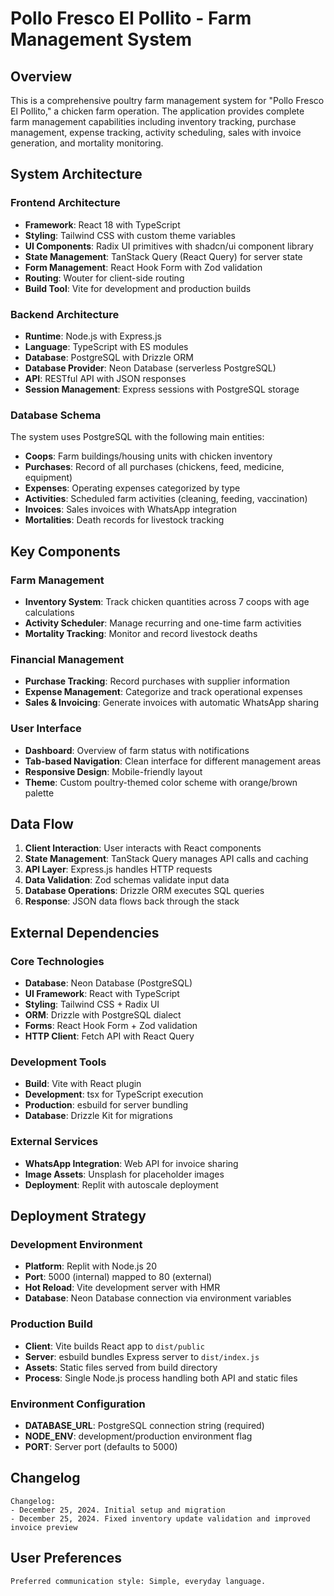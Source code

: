 # Pollo Fresco El Pollito - Farm Management System

## Overview

This is a comprehensive poultry farm management system for "Pollo Fresco El Pollito," a chicken farm operation. The application provides complete farm management capabilities including inventory tracking, purchase management, expense tracking, activity scheduling, sales with invoice generation, and mortality monitoring.

## System Architecture

### Frontend Architecture
- **Framework**: React 18 with TypeScript
- **Styling**: Tailwind CSS with custom theme variables
- **UI Components**: Radix UI primitives with shadcn/ui component library
- **State Management**: TanStack Query (React Query) for server state
- **Form Management**: React Hook Form with Zod validation
- **Routing**: Wouter for client-side routing
- **Build Tool**: Vite for development and production builds

### Backend Architecture
- **Runtime**: Node.js with Express.js
- **Language**: TypeScript with ES modules
- **Database**: PostgreSQL with Drizzle ORM
- **Database Provider**: Neon Database (serverless PostgreSQL)
- **API**: RESTful API with JSON responses
- **Session Management**: Express sessions with PostgreSQL storage

### Database Schema
The system uses PostgreSQL with the following main entities:
- **Coops**: Farm buildings/housing units with chicken inventory
- **Purchases**: Record of all purchases (chickens, feed, medicine, equipment)
- **Expenses**: Operating expenses categorized by type
- **Activities**: Scheduled farm activities (cleaning, feeding, vaccination)
- **Invoices**: Sales invoices with WhatsApp integration
- **Mortalities**: Death records for livestock tracking

## Key Components

### Farm Management
- **Inventory System**: Track chicken quantities across 7 coops with age calculations
- **Activity Scheduler**: Manage recurring and one-time farm activities
- **Mortality Tracking**: Monitor and record livestock deaths

### Financial Management
- **Purchase Tracking**: Record purchases with supplier information
- **Expense Management**: Categorize and track operational expenses
- **Sales & Invoicing**: Generate invoices with automatic WhatsApp sharing

### User Interface
- **Dashboard**: Overview of farm status with notifications
- **Tab-based Navigation**: Clean interface for different management areas
- **Responsive Design**: Mobile-friendly layout
- **Theme**: Custom poultry-themed color scheme with orange/brown palette

## Data Flow

1. **Client Interaction**: User interacts with React components
2. **State Management**: TanStack Query manages API calls and caching
3. **API Layer**: Express.js handles HTTP requests
4. **Data Validation**: Zod schemas validate input data
5. **Database Operations**: Drizzle ORM executes SQL queries
6. **Response**: JSON data flows back through the stack

## External Dependencies

### Core Technologies
- **Database**: Neon Database (PostgreSQL)
- **UI Framework**: React with TypeScript
- **Styling**: Tailwind CSS + Radix UI
- **ORM**: Drizzle with PostgreSQL dialect
- **Forms**: React Hook Form + Zod validation
- **HTTP Client**: Fetch API with React Query

### Development Tools
- **Build**: Vite with React plugin
- **Development**: tsx for TypeScript execution
- **Production**: esbuild for server bundling
- **Database**: Drizzle Kit for migrations

### External Services
- **WhatsApp Integration**: Web API for invoice sharing
- **Image Assets**: Unsplash for placeholder images
- **Deployment**: Replit with autoscale deployment

## Deployment Strategy

### Development Environment
- **Platform**: Replit with Node.js 20
- **Port**: 5000 (internal) mapped to 80 (external)
- **Hot Reload**: Vite development server with HMR
- **Database**: Neon Database connection via environment variables

### Production Build
- **Client**: Vite builds React app to `dist/public`
- **Server**: esbuild bundles Express server to `dist/index.js`
- **Assets**: Static files served from build directory
- **Process**: Single Node.js process handling both API and static files

### Environment Configuration
- **DATABASE_URL**: PostgreSQL connection string (required)
- **NODE_ENV**: development/production environment flag
- **PORT**: Server port (defaults to 5000)

## Changelog
```
Changelog:
- December 25, 2024. Initial setup and migration
- December 25, 2024. Fixed inventory update validation and improved invoice preview
```

## User Preferences
```
Preferred communication style: Simple, everyday language.
```